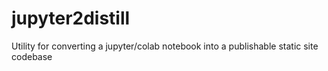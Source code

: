 # jupyter2distill
Utility for converting a jupyter/colab notebook into a publishable static site codebase

